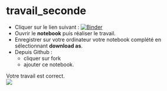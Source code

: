 # travail_seconde

- Cliquer sur le lien suivant : [![Binder](https://mybinder.org/badge_logo.svg)](https://mybinder.org/v2/gh/fredpandas/test/master)
- Ouvrir le **notebook** puis réaliser le travail.
- Enregistrer sur votre ordinateur votre notebook complété en sélectionnant **download as**.
- Depuis Github : 
  - cliquer sur fork
  - ajouter ce notebook.


Votre travail est correct.
<br>
<a href="https://notebooks.azure.com/frederic-bro/projects/travail1-fredelv">    <img src="https://notebooks.azure.com/launch.svg" /></a>
